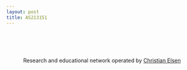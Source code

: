 ```yaml
---
layout: post
title: AS213151
---
```



<p align="center">
<br><br><br><br>
Research and educational network operated by <a href="https://chris.elsen.xyz">Christian Elsen</a>
<br><br><br><br>
</p>
